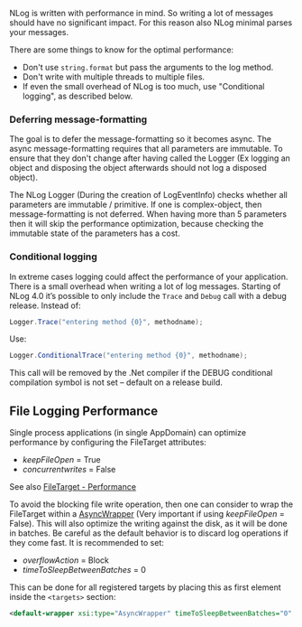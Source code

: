 NLog is written with performance in mind. So writing a lot of messages should have no significant impact. For this reason also NLog minimal parses your messages. 

There are some things to know for the optimal performance:

- Don't use `string.format` but pass the arguments to the log method. 
- Don't write with multiple threads to multiple files. 
- If even the small overhead of NLog is too much, use "Conditional logging", as described below.

### Deferring message-formatting

The goal is to defer the message-formatting so it becomes async. The async message-formatting requires that all parameters are immutable. To ensure that they don't change after having called the Logger (Ex logging an object and disposing the object afterwards should not log a disposed object).

The NLog Logger (During the creation of LogEventInfo) checks whether all parameters are immutable / primitive. If one is complex-object, then message-formatting is not deferred.
When having more than 5 parameters then it will skip the performance optimization, because checking the immutable state of the parameters has a cost.

### Conditional logging

In extreme cases logging could affect the performance of your application. There is a small overhead when writing a lot of log messages.
Starting of NLog 4.0 it’s possible to only include the `Trace` and `Debug` call with a debug release. 
Instead of:

```c#
Logger.Trace("entering method {0}", methodname);
```

Use:

```c#
Logger.ConditionalTrace("entering method {0}", methodname);
```

This call will be removed by the .Net compiler if the DEBUG conditional compilation symbol is not set – default on a release build.


## File Logging Performance
Single process applications (in single AppDomain) can optimize performance by configuring the FileTarget attributes:
- _keepFileOpen_ = True
- _concurrentwrites_ = False

See also [FileTarget - Performance](../wiki/File-target#performance-tuning-options)

To avoid the blocking file write operation, then one can consider to wrap the FileTarget within a [AsyncWrapper](../wiki/AsyncWrapper-target) (Very important if using _keepFileOpen_ = False). This will also optimize the writing against the disk, as it will be done in batches. Be careful as the default behavior is to discard log operations if they come fast. It is recommended to set:

- _overflowAction_ = Block 
- _timeToSleepBetweenBatches_ = 0

This can be done for all registered targets by placing this as first element inside the `<targets>` section:

```xml
<default-wrapper xsi:type="AsyncWrapper" timeToSleepBetweenBatches="0" overflowAction="Block" />
```